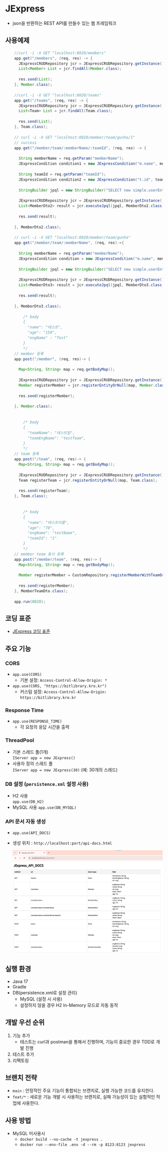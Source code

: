 # JExpress

- json을 반환하는 REST API를 만들수 있는 웹 프레임워크

## 사용예제

```java
    //curl -i -X GET "localhost:8020/members"
    app.get("/members", (req, res) -> {
      JExpressCRUDRepository jcr = JExpressCRUDRepository.getInstance();
      List<Member> List = jcr.findAll(Member.class);

      res.send(List);
    }, Member.class);

    //curl -i -X GET "localhost:8020/teams"
    app.get("/teams", (req, res) -> {
      JExpressCRUDRepository jcr = JExpressCRUDRepository.getInstance();
      List<Team> List = jcr.findAll(Team.class);

      res.send(List);
    }, Team.class);
    
    // curl -i -X GET "localhost:8020/member/team/gunha/1"
    // success
    app.get("/member/team/:memberName/:teamId", (req, res) -> {

      String memberName = req.getParam("memberName");
      JExpressCondition condition1 = new JExpressCondition("m.name", memberName);

      String teamId = req.getParam("teamId");
      JExpressCondition condition2 = new JExpressCondition("t.id", teamId);

      StringBuilder jpql = new StringBuilder("SELECT new simple.userEntity.MemberDto2(m.name, m.engName, m.team) FROM Member m join m.team t");

      JExpressCRUDRepository jcr = JExpressCRUDRepository.getInstance();
      List<MemberDto2> result = jcr.executeJpql(jpql, MemberDto2.class, condition1, condition2);

      res.send(result);

    }, MemberDto2.class);

    // curl -i -X GET "localhost:8020/member/team/gunha"
    app.get("/member/team/:memberName", (req, res)->{

      String memberName = req.getParam("memberName");
      JExpressCondition condition = new JExpressCondition("m.name", memberName);

      StringBuilder jpql = new StringBuilder("SELECT new simple.userEntity.MemberDto3(m.age, m.engName) FROM Member m");

      JExpressCRUDRepository jcr = JExpressCRUDRepository.getInstance();
      List<MemberDto3> result = jcr.executeJpql(jpql, MemberDto3.class, condition);

      res.send(result);

    }, MemberDto3.class);
        
        /* body
        {
          "name": "테스트",
          "age": "150",
          "engName" : "Test"
        }
        */
    // member 등록
    app.post("/member", (req, res)-> {

      Map<String, String> map = req.getBodyMap();

      JExpressCRUDRepository jcr = JExpressCRUDRepository.getInstance();
      Member registerMember = jcr.registerEntityOrNull(map, Member.class);

      res.send(registerMember);

    }, Member.class);


        /* body
        {
          "teamName": "테스트팀",
          "teamEngName": "testTeam",
        }
        */
    // team 등록
    app.post("/team", (req, res)-> {
      Map<String, String> map = req.getBodyMap();

      JExpressCRUDRepository jcr = JExpressCRUDRepository.getInstance();
      Team registerTeam = jcr.registerEntityOrNull(map, Team.class);

      res.send(registerTeam);
    }, Team.class);


        /* body
        {
          "name": "테스트이름",
          "age": "70",
          "engName": "testName",
          "teamId": "1"
        }
        */
    // member team 동시 등록
    app.post("/member/team", (req, res)-> {
      Map<String, String> map = req.getBodyMap();

      Member registerMember = CustomRepository.registerMemberWithTeamOrNull(map);

      res.send(registerMember);
    }, MemberTeamDto.class);

    app.run(8020);
```
## 코딩 표준

- [JExpress 코딩 표준](docs/CodingStandard.md)

## 주요 기능

### CORS
- `app.use(CORS)`
  - 기본 설정: `Access-Control-Allow-Origin: *`
- `app.use(CORS, "https://bitlibrary.kro.kr")`
  - 커스텀 설정: `Access-Control-Allow-Origin: https://bitlibrary.kro.kr`

### Response Time
- `app.use(RESPONSE_TIME)`
  - 각 요청의 응답 시간을 출력

### ThreadPool
- 기본 스레드 풀(1개)  
  `IServer app = new JExpress()`
- 사용자 정의 스레드 풀  
  `IServer app = new JExpress(30)` (예: 30개의 스레드)

### DB 설정 (`persistence.xml` 설정 사용)
- H2 사용  
  `app.use(DB_H2)`
- MySQL 사용
  `app.use(DB_MYSQL)`

### API 문서 자동 생성
- `app.use(API_DOCS)`
- 생성 위치 : `http://localhost:port/api-docs.html`

  ![api-docs](docs/images/api-docs1.png)

## 실행 환경

- Java 17
- Gradle
- DB(persistence.xml로 설정 관리)
  - MySQL (설정 시 사용)
  - 설정하지 않을 경우 H2 In-Memory 모드로 자동 동작

## 개발 우선 순위
1. 기능 추가
   - 테스트는 curl과 postman을 통해서 진행하며, 기능이 중요한 경우 TDD로 개발 진행
2. 테스트 추가
3. 리팩토링

## 브랜치 전략
- `main` : 안정적인 주요 기능이 통합되는 브랜치로, 실행 가능한 코드를 유지한다.
- `feat/*` : 새로운 기능 개발 시 사용하는 브랜치로, 실패 가능성이 있는 실험적인 작업에 사용한다.

## 사용 방법
- MySQL 미사용시
  - `docker build --no-cache -t jexpress .`
  - `docker run --env-file .env -d --rm -p 8123:8123 jexpress`